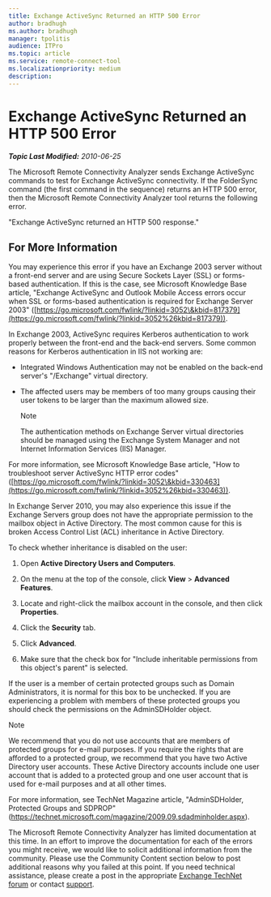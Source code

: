 ```yaml
---
title: Exchange ActiveSync Returned an HTTP 500 Error
author: bradhugh
ms.author: bradhugh
manager: tpolitis
audience: ITPro 
ms.topic: article 
ms.service: remote-connect-tool
ms.localizationpriority: medium
description: 
---
```



# Exchange ActiveSync Returned an HTTP 500 Error

_**Topic Last Modified:** 2010-06-25_

The Microsoft Remote Connectivity Analyzer sends Exchange ActiveSync commands to test for Exchange ActiveSync connectivity. If the FolderSync command (the first command in the sequence) returns an HTTP 500 error, then the Microsoft Remote Connectivity Analyzer tool returns the following error.

"Exchange ActiveSync returned an HTTP 500 response."

<div>

## For More Information

You may experience this error if you have an Exchange 2003 server without a front-end server and are using Secure Sockets Layer (SSL) or forms-based authentication. If this is the case, see Microsoft Knowledge Base article, "Exchange ActiveSync and Outlook Mobile Access errors occur when SSL or forms-based authentication is required for Exchange Server 2003" ([https://go.microsoft.com/fwlink/?linkid=3052\&kbid=817379](https://go.microsoft.com/fwlink/?linkid=3052%26kbid=817379)).

In Exchange 2003, ActiveSync requires Kerberos authentication to work properly between the front-end and the back-end servers. Some common reasons for Kerberos authentication in IIS not working are:

  - Integrated Windows Authentication may not be enabled on the back-end server's "/Exchange" virtual directory.

  - The affected users may be members of too many groups causing their user tokens to be larger than the maximum allowed size.
    
    <div class="alert">
    

    > [!NOTE]
    > The authentication methods on Exchange Server virtual directories should be managed using the Exchange System Manager and not Internet Information Services (IIS) Manager.

    
    </div>

For more information, see Microsoft Knowledge Base article, "How to troubleshoot server ActiveSync HTTP error codes" ([https://go.microsoft.com/fwlink/?linkid=3052\&kbid=330463](https://go.microsoft.com/fwlink/?linkid=3052%26kbid=330463)).

In Exchange Server 2010, you may also experience this issue if the Exchange Servers group does not have the appropriate permission to the mailbox object in Active Directory. The most common cause for this is broken Access Control List (ACL) inheritance in Active Directory.

To check whether inheritance is disabled on the user:

1.  Open **Active Directory Users and Computers**.

2.  On the menu at the top of the console, click **View** \> **Advanced Features**.

3.  Locate and right-click the mailbox account in the console, and then click **Properties**.

4.  Click the **Security** tab.

5.  Click **Advanced**.

6.  Make sure that the check box for "Include inheritable permissions from this object's parent" is selected.

If the user is a member of certain protected groups such as Domain Administrators, it is normal for this box to be unchecked. If you are experiencing a problem with members of these protected groups you should check the permissions on the AdminSDHolder object.

<div class="alert">


> [!NOTE]
> We recommend that you do not use accounts that are members of protected groups for e-mail purposes. If you require the rights that are afforded to a protected group, we recommend that you have two Active Directory user accounts. These Active Directory accounts include one user account that is added to a protected group and one user account that is used for e-mail purposes and at all other times.


</div>

For more information, see TechNet Magazine article, "AdminSDHolder, Protected Groups and SDPROP" (<https://technet.microsoft.com/magazine/2009.09.sdadminholder.aspx>).

The Microsoft Remote Connectivity Analyzer has limited documentation at this time. In an effort to improve the documentation for each of the errors you might receive, we would like to solicit additional information from the community. Please use the Community Content section below to post additional reasons why you failed at this point. If you need technical assistance, please create a post in the appropriate [Exchange TechNet forum](https://go.microsoft.com/fwlink/?linkid=73420) or contact [support](https://go.microsoft.com/fwlink/?linkid=8158).

</div>

</div>

<span> </span>

</div>

</div>

</div>

